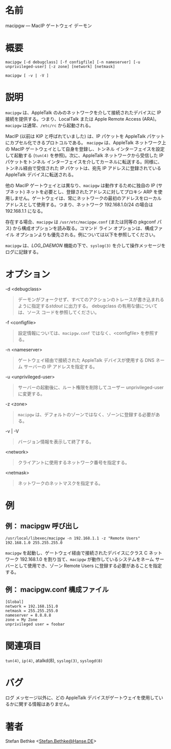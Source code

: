 # 名前

macipgw — MacIP ゲートウェイ デーモン

# 概要

`macipgw [-d debugclass] [-f configfile] [-n nameserver] [-u
unprivileged-user] [-z zone] [network] [netmask]`

`macipgw [ -v | -V ]`

# 説明

`macipgw` は、AppleTalk のみのネットワークを介して接続されたデバイスに IP 接続を提供する。つまり、LocalTalk または
Apple Remote Access (ARA)。`macipgw` は通常、`/etc/rc` から起動される。

MacIP (以前は KIP と呼ばれていました) は、IP パケットを AppleTalk パケットにカプセル化できるプロトコルである。
`macipgw` は、AppleTalk ネットワーク上の MacIP ゲートウェイとして自身を登録し、トンネル インターフェイスを設定して起動する
(`tun(4)` を参照)。次に、AppleTalk ネットワークから受信した IP パケットをトンネル
インターフェイスを介してカーネルに転送する。同様に、トンネル経由で受信された IP パケットは、宛先 IP アドレスに登録されている AppleTalk
デバイスに転送される。

他の MacIP ゲートウェイとは異なり、`macipgw` は動作するために独自の IP (サブネット)
ネットを必要とし、登録されたアドレスに対してプロキシ ARP を使用しません。ゲートウェイは、常にネットワークの最初のアドレスをローカル
アドレスとして使用する。つまり、ネットワーク 192.168.1.0/24 の場合は 192.168.1.1 になる。

存在する場合、`macipgw` は `/usr/etc/macipgw.conf` (または同等の pkgconf パス)
から構成オプションを読み取る。コマンド ライン オプションは、構成ファイル オプションよりも優先される。例については以下を参照してください。

`macipgw` は、*LOG_DAEMON* 機能の下で、`syslog(3)` を介して操作メッセージをログに記録する。

# オプション

-d <debugclass\>

> デーモンがフォークせず、すべてのアクションのトレースが書き込まれるように指定する*stdout*
に出力する。 debugclass の有用な値については、ソース
コードを参照してください。

-f <configfile\>

> 設定情報については、`macipgw.conf` ではなく、<configfile\>
を参照する。

-n <nameserver\>

> ゲートウェイ経由で接続された AppleTalk デバイスが使用する DNS ネーム
サーバーの IP アドレスを指定する。

-u <unprivileged-user\>

> サーバーの起動後に、ルート権限を削除してユーザー unprivileged-user
に変更する。

-z <zone\>

> `macipgw`
は、デフォルトのゾーンではなく、ゾーンに登録する必要がある。

-v | -V

> バージョン情報を表示して終了する。

<network\>

> クライアントに使用するネットワーク番号を指定する。

<netmask\>

> ネットワークのネットマスクを指定する。

# 例

## 例： macipgw 呼び出し

    /usr/local/libexec/macipgw -n 192.168.1.1 -z "Remote Users" 192.168.1.0 255.255.255.0

`macipgw` を起動し、ゲートウェイ経由で接続されたデバイスにクラス C ネットワーク 192.168.1.0 を割り当て、`macipgw`
が動作しているシステムをネーム サーバーとして使用でき、ゾーン Remote Users に登録する必要があることを指定する。

## 例： macipgw.conf 構成ファイル

    [Global]
    network = 192.168.151.0
    netmask = 255.255.255.0
    nameserver = 8.8.8.8
    zone = My Zone
    unprivileged user = foobar

# 関連項目

`tun(4)`, `ip(4)`, atalkd(8), `syslog(3)`, `syslogd(8)`

# バグ

ログ メッセージ以外に、どの AppleTalk デバイスがゲートウェイを使用しているかに関する情報はありません。

# 著者

Stefan Bethke <Stefan.Bethke@Hanse.DE\>
